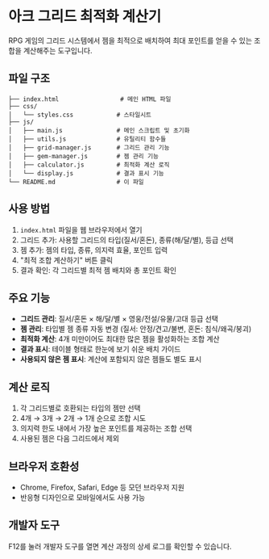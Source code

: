 # 아크 그리드 최적화 계산기

RPG 게임의 그리드 시스템에서 젬을 최적으로 배치하여 최대 포인트를 얻을 수 있는 조합을 계산해주는 도구입니다.

## 파일 구조

```
├── index.html                 # 메인 HTML 파일
├── css/
│   └── styles.css            # 스타일시트
├── js/
│   ├── main.js               # 메인 스크립트 및 초기화
│   ├── utils.js              # 유틸리티 함수들
│   ├── grid-manager.js       # 그리드 관리 기능
│   ├── gem-manager.js        # 젬 관리 기능
│   ├── calculator.js         # 최적화 계산 로직
│   └── display.js            # 결과 표시 기능
└── README.md                 # 이 파일
```

## 사용 방법

1. `index.html` 파일을 웹 브라우저에서 열기
2. 그리드 추가: 사용할 그리드의 타입(질서/혼돈), 종류(해/달/별), 등급 선택
3. 젬 추가: 젬의 타입, 종류, 의지력 효율, 포인트 입력
4. "최적 조합 계산하기" 버튼 클릭
5. 결과 확인: 각 그리드별 최적 젬 배치와 총 포인트 확인

## 주요 기능

- **그리드 관리**: 질서/혼돈 × 해/달/별 × 영웅/전설/유물/고대 등급 선택
- **젬 관리**: 타입별 젬 종류 자동 변경 (질서: 안정/견고/불변, 혼돈: 침식/왜곡/붕괴)
- **최적화 계산**: 4개 미만이어도 최대한 많은 젬을 활성화하는 조합 계산
- **결과 표시**: 테이블 형태로 한눈에 보기 쉬운 배치 가이드
- **사용되지 않은 젬 표시**: 계산에 포함되지 않은 젬들도 별도 표시

## 계산 로직

1. 각 그리드별로 호환되는 타입의 젬만 선택
2. 4개 → 3개 → 2개 → 1개 순으로 조합 시도
3. 의지력 한도 내에서 가장 높은 포인트를 제공하는 조합 선택
4. 사용된 젬은 다음 그리드에서 제외

## 브라우저 호환성

- Chrome, Firefox, Safari, Edge 등 모던 브라우저 지원
- 반응형 디자인으로 모바일에서도 사용 가능

## 개발자 도구

F12를 눌러 개발자 도구를 열면 계산 과정의 상세 로그를 확인할 수 있습니다.
